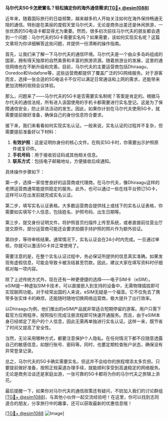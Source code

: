 **马尔代夫5G卡怎麽實名？轻松搞定你的海外通信需求[[TG💪+ @esim1088](https://t.me/s/esim1088)]**

近年来，随着国际旅行的日益频繁，越来越多的人开始关注如何在海外保持畅通无阻的通信。特别是在美丽的度假天堂马尔代夫，无论是商务出差还是休闲旅游，一张优质的5G电话卡都显得尤为重要。然而，很多初次前往马尔代夫的朋友都会遇到一个问题：马尔代夫的5G卡需要实名吗？如果需要，该如何实现实名呢？这篇文章将为你详细解答这些问题，并提供一份清晰的操作指南。

首先，让我们来了解一下马尔代夫的通信环境。马尔代夫是一个由众多岛屿组成的国家，拥有得天独厚的自然美景和丰富的旅游资源。随着旅游业的发展，这里的通信网络也在不断升级和完善。目前，马尔代夫的主要运营商包括Dhiraagu、Ooredoo和Vodafone等，这些运营商都提供了覆盖广泛的5G网络服务。对于游客而言，选择一张合适的5G电话卡不仅可以满足日常通话和上网的需求，还能带来更加流畅的视频会议体验。

那么，问题来了——马尔代夫的5G卡是否需要实名制呢？答案是肯定的。根据马尔代夫的通信法规，所有进入该国使用的手机卡都需要进行实名登记。这是为了保障通信安全，防止非法活动的发生。因此，如果你计划在马尔代夫使用5G卡，就需要提前做好准备，确保自己的身份信息符合要求。

接下来，我们来看看如何实现实名认证。一般来说，实名认证的过程并不复杂，但需要提前准备好以下材料：

1. **有效护照**：这是证明你身份的核心文件。在购买5G卡时，你需要出示护照原件或复印件。
2. **手机号码**：用于接收验证码或其他相关信息。
3. **联系方式**：包括电子邮箱地址，方便接收后续通知。

具体操作步骤如下：

第一步，选择一家信誉良好的运营商或代理商。在马尔代夫，像Dhiraagu这样的老牌运营商通常能提供稳定的服务。此外，也可以通过一些在线平台预订5G卡，这样可以在出发前就完成实名认证。

第二步，填写实名认证表格。大多数运营商会提供线上或线下的实名认证表格，你需要如实填写个人信息，包括姓名、护照号码、出生日期等。

第三步，提交身份证明文件。将护照首页扫描件上传至系统，或者直接前往营业厅提交原件。部分运营商可能还会要求拍摄手持护照的照片作为额外验证。

第四步，等待审核结果。通常情况下，实名认证会在24小时内完成。一旦通过审核，你就可以激活5G卡并正常使用了。

需要注意的是，在整个实名认证过程中，务必保证所提供的信息真实准确。如果发现有虚假信息，可能会导致卡被冻结甚至罚款。因此，建议大家在填写资料时仔细核对每一项内容。

除了上述传统方式外，现在还有一种更便捷的选择——电子SIM卡（eSIM）。eSIM是一种虚拟SIM卡技术，可以直接嵌入到支持的设备中，无需物理插拔即可实现联网功能。对于经常出国的人来说，eSIM无疑是一个福音。它不仅免去了携带多张实体卡的麻烦，还能随时随地切换网络运营商，极大提升了出行效率。

以Dhiraagu为例，他们推出的eSIM产品就非常适合短期停留的游客。用户只需下载官方应用程序，按照指引完成注册流程即可快速开通服务。而且，由于eSIM本身已经绑定了用户的个人信息，因此无需再单独进行实名认证。这样一来，既节省了时间又提高了安全性。

当然，无论采用哪种方式，都要注意保护个人隐私。在任何情况下都不应随意透露自己的敏感信息，如银行账号、密码等。同时，也要定期检查账户状态，确保没有异常登录记录。

总之，马尔代夫的5G卡确实需要实名，但这并不会给你的旅程增添太多负担。只要提前做好准备，按照正规渠道办理手续，就能顺利享受到高速稳定的网络服务。无论是商务洽谈还是家庭出游，一张可靠的5G卡都将为你的马尔代夫之旅锦上添花。

最后提醒一下，如果你对马尔代夫的通信政策还有疑问，不妨加入我们的讨论群组[[TG💪+ @esim1088](https://t.me/s/esim1088)]，与其他小伙伴一起交流经验吧！在这里，你可以找到志同道合的朋友，分享旅行中的趣事，还可以获取最新的优惠信息哦！

[[TG💪+ @esim1088](https://t.me/s/esim1088) ![Image](https://i.postimg.cc/4NQfJmqS/Snipaste-2025-05-13-00-14-12.png)]